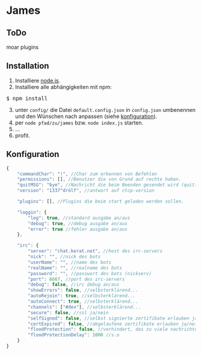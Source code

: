 # James

## ToDo
moar plugins

## Installation

1. Installiere [node.js](http://nodejs.org/).
2. Installiere alle abhängigkeiten mit npm:
<pre>$ npm install</pre>
3. unter `config/` die Datei `default.config.json` in `config.json` umbenennen und den Wünschen nach anpassen (siehe [konfiguration](#konfiguration)).
4. per `node pfad/zu/james` bzw. `node index.js` starten.
5. ...
6. profit.

## Konfiguration
```javascript
{
    "commandChar": "!", //Char zum erkennen von Befehlen
    "permissions": [], //Benutzer die von Grund auf rechte haben.
    "quitMSG": "bye", //Nachricht die beim Beenden gesendet wird (quit: )
    "version": "1337^drölf", //antwort auf ctcp-version

    "plugins": [], //Plugins die beim start geladen werden sollen.

    "loggin": {
        "log": true, //standard ausgabe an/aus
        "debug": true, //debug ausgabe an/aus
        "error": true //fehler ausgabe an/aus
    },

    "irc": {
        "server": "chat.kerat.net", //host des irc-servers
        "nick": "", //nick des bots
        "userName": "", //name des bots
        "realName": "", //realname des bots
        "password": "", //passwort des bots (nickserv)
        "port": 6667, //port des irc-servers
        "debug": false, //irc debug an/aus
        "showErrors": false, //selbsterklärend...
        "autoRejoin": true, //selbsterklärend...
        "autoConnect": true, //selbsterklärend...
        "channels": ["#dev"], //selbsterklärend...
        "secure": false, //ssl ja/nein
        "selfSigned": false, //selbst signierte zertifikate erlauben ja/nein
        "certExpired": false, //abgelaufene zertifikate erlauben ja/nein
        "floodProtection": false, //verhindert, das zu viele nachrichten auf einmal an den server gesendet werden
        "floodProtectionDelay": 1000 //s.o
    }
}
```